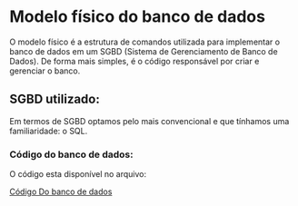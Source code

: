 # Modelo físico do banco de dados

O modelo físico é a estrutura de comandos utilizada para implementar o banco de dados em um SGBD (Sistema de Gerenciamento de Banco de Dados). De forma mais simples, é o código responsável por criar e gerenciar o banco.

## SGBD utilizado:

Em termos de SGBD optamos pelo mais convencional e que tínhamos uma familiaridade: o SQL.

### Código do banco de dados:

O código esta disponível no arquivo:

[Código Do banco de dados](modeloFisico.sql)
